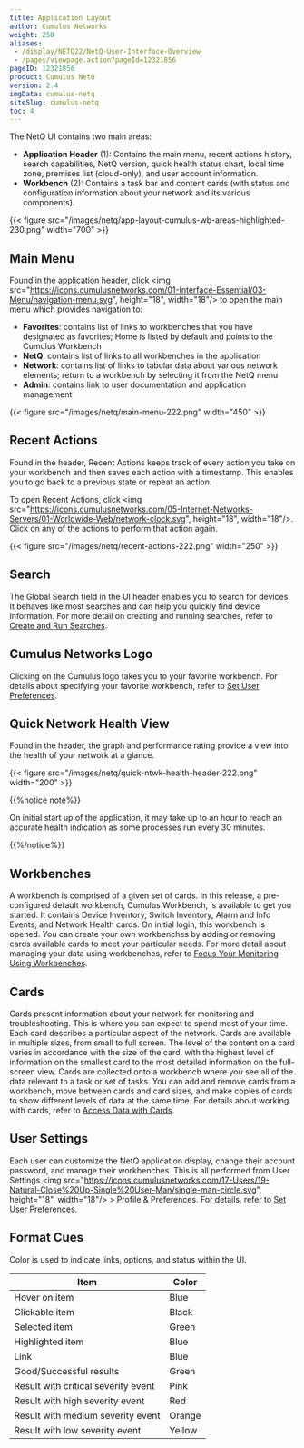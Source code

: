 ```yaml
---
title: Application Layout
author: Cumulus Networks
weight: 250
aliases:
 - /display/NETQ22/NetQ-User-Interface-Overview
 - /pages/viewpage.action?pageId=12321856
pageID: 12321856
product: Cumulus NetQ
version: 2.4
imgData: cumulus-netq
siteSlug: cumulus-netq
toc: 4
---
```

The NetQ UI contains two main areas:

  - **Application Header** (1): Contains the main menu, recent actions
    history, search capabilities, NetQ version, quick health status
    chart, local time zone, premises list (cloud-only), and user account
    information.
  - **Workbench** (2): Contains a task bar and content cards (with
    status and configuration information about your network and its
    various components).

{{< figure src="/images/netq/app-layout-cumulus-wb-areas-highlighted-230.png" width="700" >}}

## Main Menu

Found in the application header, click <img src="https://icons.cumulusnetworks.com/01-Interface-Essential/03-Menu/navigation-menu.svg", height="18", width="18"/> to open the main menu which provides navigation to:

  - **Favorites**: contains list of links to workbenches that you have
    designated as favorites; Home is listed by default and points to the Cumulus Workbench
  - **NetQ**: contains list of links to all workbenches in the
    application
  - **Network**: contains list of links to tabular data about various
    network elements; return to a workbench by selecting it from the
    NetQ menu
  - **Admin**: contains link to user documentation and application
    management

{{< figure src="/images/netq/main-menu-222.png" width="450" >}}

## Recent Actions

Found in the header, Recent Actions keeps track of every action you take on your workbench and then saves each action with a timestamp. This enables you to go back to a previous state or repeat an action.

To open Recent Actions, click <img src="https://icons.cumulusnetworks.com/05-Internet-Networks-Servers/01-Worldwide-Web/network-clock.svg", height="18", width="18"/>. Click on any of the actions to perform that action again.

{{< figure src="/images/netq/recent-actions-222.png" width="250" >}}

## Search

The Global Search field in the UI header enables you to search for
devices. It behaves like most searches and can help you quickly find device information. For more detail on creating and running searches, refer to [Create and Run Searches](../Create-and-Run-Searches).

## Cumulus Networks Logo

Clicking on the Cumulus logo takes you to your favorite workbench. For details about specifying your favorite workbench, refer to [Set User Preferences](../Set-User-Preferences).

## Quick Network Health View

Found in the header, the graph and performance rating provide a view
into the health of your network at a glance.

{{< figure src="/images/netq/quick-ntwk-health-header-222.png" width="200" >}}

{{%notice note%}}

On initial start up of the application, it may take up to an hour to
reach an accurate health indication as some processes run every 30
minutes.

{{%/notice%}}

## Workbenches

A workbench is comprised of a given set of cards. In this release, a
pre-configured default workbench, Cumulus Workbench, is available to get
you started. It contains Device Inventory, Switch Inventory, Alarm and
Info Events, and Network Health cards. On initial login, this workbench
is opened. You can create your own workbenches by adding or removing cards available cards to meet your particular needs. For more detail about managing your data using workbenches, refer to [Focus Your Monitoring Using Workbenches](../Focus-Your-Montoring-Using-Workbenches/).

## Cards

Cards present information about your network for monitoring and
troubleshooting. This is where you can expect to spend most of your
time. Each card describes a particular aspect of the network. Cards are
available in multiple sizes, from small to full screen. The level of the
content on a card varies in accordance with the size of the card, with
the highest level of information on the smallest card to the most
detailed information on the full-screen view. Cards are collected onto a
workbench where you see all of the data relevant to a task or set of
tasks. You can add and remove cards from a workbench, move between cards
and card sizes, and make copies of cards to show different levels of
data at the same time. For details about working with cards, refer to [Access Data with Cards](../Access-Data-with-Cards).

## User Settings

Each user can customize the NetQ application display, change their account password, and manage their workbenches. This is all performed from User Settings <img src="https://icons.cumulusnetworks.com/17-Users/19-Natural-Close%20Up-Single%20User-Man/single-man-circle.svg", height="18", width="18"/> > Profile & Preferences. For details, refer to [Set User Preferences](../Set-User-Preferences).

## Format Cues

Color is used to indicate links, options, and status within the UI.

| Item                                | Color  |
| ----------------------------------- | ------ |
| Hover on item                       | Blue   |
| Clickable item                      | Black  |
| Selected item                       | Green  |
| Highlighted item                    | Blue   |
| Link                                | Blue   |
| Good/Successful results             | Green  |
| Result with critical severity event | Pink   |
| Result with high severity event     | Red    |
| Result with medium severity event   | Orange |
| Result with low severity event      | Yellow |
